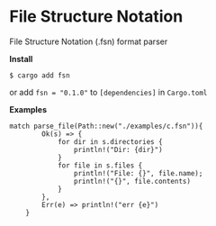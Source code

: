 # File Structure Notation
File Structure Notation (.fsn) format parser

**Install**
```
$ cargo add fsn
```
or add `fsn = "0.1.0"` to `[dependencies]` in `Cargo.toml`

**Examples**
```
match parse_file(Path::new("./examples/c.fsn")){
        Ok(s) => {
            for dir in s.directories {
                println!("Dir: {dir}")
            }
            for file in s.files {
                println!("File: {}", file.name);
                println!("{}", file.contents)
            }
        },
        Err(e) => println!("err {e}")
    }
```